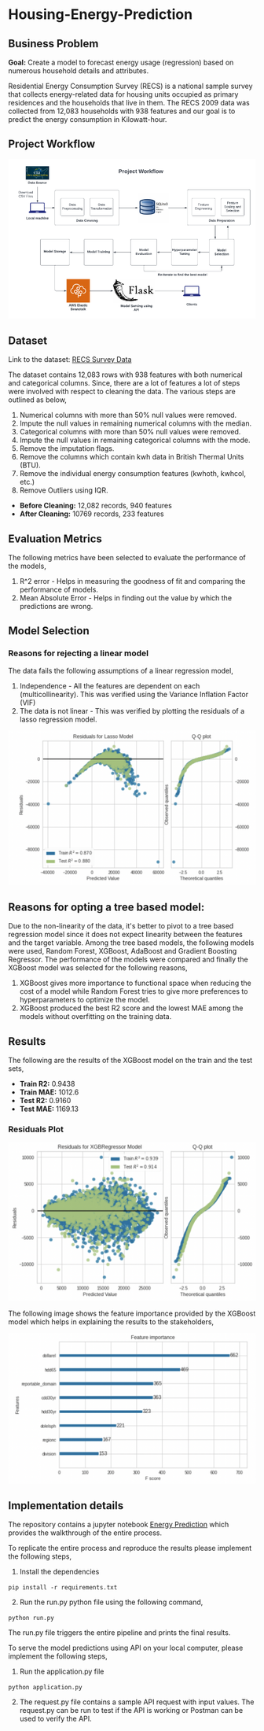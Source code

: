 # Housing-Energy-Prediction

## Business Problem 

**Goal:** Create a model to forecast energy usage (regression) based on numerous household details and attributes.

Residential Energy Consumption Survey (RECS) is a national sample survey that collects energy-related data for housing units occupied as primary residences and the households that live in them. The RECS 2009 data was collected from 12,083 households with 938 features and our goal is to predict the energy consumption in Kilowatt-hour.

## Project Workflow

![alt text](https://github.com/Sudhandar/Housing-Energy-Prediction/blob/main/images/Energy%20Prediction.png)

## Dataset

Link to the dataset: [RECS Survey Data](https://www.eia.gov/consumption/residential/data/2009/index.php?view=microdata)

The dataset contains 12,083 rows with 938 features with both numerical and categorical columns. Since, there are a lot of features a lot of steps were involved with respect to cleaning the data. The various steps are outlined as below,

1. Numerical columns with more than 50% null values were removed.
2. Impute the null values in remaining numerical columns with the median.
3. Categorical  columns with more than 50% null values were  removed.
4. Impute the null values in remaining categorical columns with the mode.
5. Remove the imputation flags.
6. Remove the columns which contain kwh data in British Thermal Units (BTU).
7. Remove the individual energy consumption features (kwhoth, kwhcol, etc.)
8. Remove Outliers using IQR.

- **Before Cleaning:** 12,082 records, 940 features
- **After Cleaning:** 10769 records,  233 features

## Evaluation Metrics

The following metrics have been selected to evaluate the performance of the models,

1.  R^2 error - Helps in measuring the goodness of fit and comparing the performance of models.
2.  Mean Absolute Error - Helps in finding out the value by which the predictions are wrong.


## Model Selection

### Reasons for rejecting a linear model

The data fails the following assumptions of a linear regression model,

1. Independence - All the features are dependent on each (multicollinearity). This was verified using the Variance Inflation Factor (VIF)
2. The data is not linear - This was verified by plotting the residuals of a lasso regression model.

![alt text](https://github.com/Sudhandar/Housing-Energy-Prediction/blob/main/images/Linear%20model%20plots.png)


## Reasons for opting a tree based model:

Due to the non-linearity of the data, it's better to pivot to a tree based regression model since it does not expect linearity between the features and the target variable. Among the tree based models, the following models were used, Random Forest, XGBoost, AdaBoost and Gradient Boosting Regressor. The performance of the models were compared and finally the XGBoost model was selected for the following reasons, 

1. XGBoost gives more importance to functional space when reducing the cost of a model while Random Forest tries to give more preferences to hyperparameters to optimize the model.
2. XGBoost produced the best R2 score and the lowest MAE among the models without overfitting on the training data. 


## Results

The following are the results of the XGBoost model on the train and the test sets, 

- **Train R2:**  0.9438  
- **Train MAE:**  1012.6
- **Test R2:**  0.9160 
- **Test MAE:** 1169.13

### Residuals Plot

![alt text](https://github.com/Sudhandar/Housing-Energy-Prediction/blob/main/images/XGBoost%20plots.png)


The following image shows the feature importance provided by the XGBoost model which helps in explaining the results to the stakeholders,

![alt text](https://github.com/Sudhandar/Housing-Energy-Prediction/blob/main/images/Feature%20Importance.png)


## Implementation details

The repository contains a jupyter notebook [Energy Prediction](https://github.com/Sudhandar/Housing-Energy-Prediction/blob/main/Analysis/Energy_Consumption.ipynb) which provides the walkthrough of the entire process. 

To replicate the entire process and reproduce the results please implement the following steps,

1. Install the dependencies

`pip install -r requirements.txt`

2. Run the run.py python file using the following command,

`python run.py`

The run.py file triggers the entire pipeline and prints the final results. 

To serve the model predictions using API on your local computer, please implement the following steps,

1. Run the application.py file

`python application.py`

2. The request.py file contains a sample API request with input values. The request.py can be run to test if the API is working or Postman can be used to verify the API.


